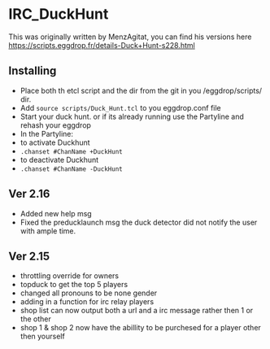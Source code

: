 # IRC_DuckHunt


This was originally written by MenzAgitat, you can find his versions here https://scripts.eggdrop.fr/details-Duck+Hunt-s228.html

Installing
-----
* Place both th etcl script and the dir from the git in you /eggdrop/scripts/ dir.
* Add `source scripts/Duck_Hunt.tcl` to you eggdrop.conf file
* Start your duck hunt. or if its already running use the Partyline and rehash your eggdrop
* In the Partyline:
* to activate Duckhunt
* `.chanset #ChanName +DuckHunt`
* to deactivate Duckhunt
* `.chanset #ChanName -DuckHunt`

Ver 2.16
-----
* Added new help msg
* Fixed the preducklaunch msg the duck detector did not notify the user with ample time.

Ver 2.15
-----
* throttling override for owners
* topduck to get the top 5 players
* changed all pronouns to be none gender 
* adding in a function for irc relay players 
* shop list can now output both a url and a irc message rather then 1 or the other
* shop 1 & shop 2 now have the abillity to be purchesed for a player other then yourself

